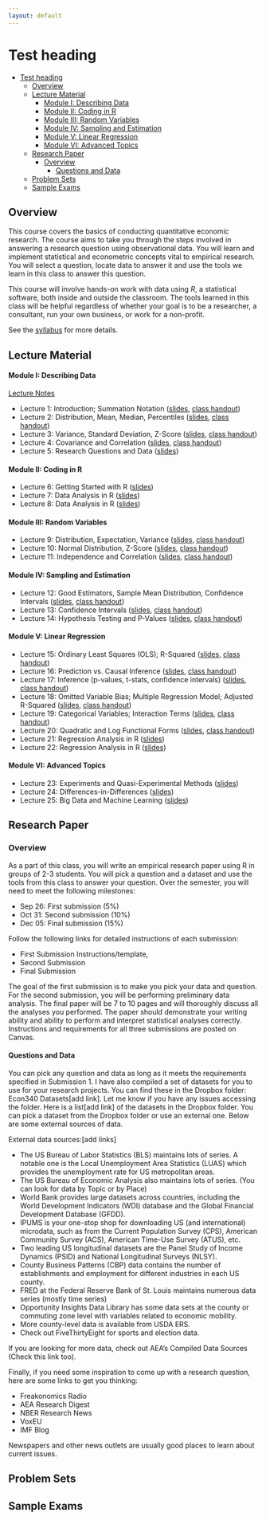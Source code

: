 ```yaml
---
layout: default
---
```


# Test heading

<link rel="stylesheet" href="/assets/css/custom.css">

- [Test heading](#test-heading)
  - [Overview](#overview)
  - [Lecture Material](#lecture-material)
      - [Module I: Describing Data](#module-i-describing-data)
      - [Module II: Coding in R](#module-ii-coding-in-r)
      - [Module III: Random Variables](#module-iii-random-variables)
      - [Module IV: Sampling and Estimation](#module-iv-sampling-and-estimation)
      - [Module V: Linear Regression](#module-v-linear-regression)
      - [Module VI: Advanced Topics](#module-vi-advanced-topics)
  - [Research Paper](#research-paper)
    - [Overview](#overview-1)
      - [Questions and Data](#questions-and-data)
  - [Problem Sets](#problem-sets)
  - [Sample Exams](#sample-exams)

## Overview

This course covers the basics of conducting quantitative economic research. The course aims to take you through the steps involved in answering a research question using observational data. You will learn and implement statistical and econometric concepts vital to empirical research. You will select a question, locate data to answer it and use the tools we learn in this class to answer this question.

This course will involve hands-on work with data using *R*, a statistical software, both inside and outside the classroom. The tools learned in this class will be helpful regardless of whether your goal is to be a researcher, a consultant, run your own business, or work for a non-profit.

See the [syllabus](Syllabus/Econ%20340%20Syllabus.pdf) for more details.

## Lecture Material

#### Module I: Describing Data 

[Lecture Notes](../../Lecture%20Notes/Module%20I/Module%20I%20Notes.pdf)

- Lecture 1: Introduction; Summation Notation ([slides](Lectures/Lecture%201/Slides1.pdf), [class handout](Lectures/Lecture%201/ClassHandout1.pdf))
- Lecture 2: Distribution, Mean, Median, Percentiles ([slides](Lectures/Lecture%202/Slides2.pdf), [class handout](Lectures/Lecture%202/ClassHandout2.pdf))
- Lecture 3: Variance, Standard Deviation, Z-Score ([slides](Lectures/Lecture%203/Slides3.pdf), [class handout](Lectures/Lecture%203/ClassHandout3.pdf))
- Lecture 4: Covariance and Correlation ([slides](Lectures/Lecture%204/Slides4.pdf), [class handout](Lectures/Lecture%204/ClassHandout4.pdf))
- Lecture 5: Research Questions and Data ([slides](Lectures/Lecture%205/Slides5.pdf))

#### Module II: Coding in R
- Lecture 6: Getting Started with R ([slides](Lectures/Lecture%206/Slides6.pdf))
- Lecture 7: Data Analysis in R ([slides](Lectures/Lecture%207/Slides7.pdf))
- Lecture 8: Data Analysis in R ([slides](Lectures/Lecture%208/Slides8.pdf))

#### Module III: Random Variables
- Lecture 9: Distribution, Expectation, Variance ([slides](Lectures/Lecture%209/Slides9.pdf), [class handout](Lectures/Lecture%209/ClassHandout9.pdf))
- Lecture 10: Normal Distribution, Z-Score ([slides](Lectures/Lecture%2010/Slides10.pdf), [class handout](Lectures/Lecture%2010/ClassHandout10.pdf))
- Lecture 11: Independence and Correlation ([slides](Lectures/Lecture%2011/Slides11.pdf), [class handout](Lectures/Lecture%2011/ClassHandout11.pdf))

#### Module IV: Sampling and Estimation
- Lecture 12: Good Estimators, Sample Mean Distribution, Confidence Intervals ([slides](Lectures/Lecture%2012/Slides12.pdf), [class handout](Lectures/Lecture%2012/ClassHandout12.pdf))
- Lecture 13: Confidence Intervals ([slides](Lectures/Lecture%2013/Slides13.pdf), [class handout](Lectures/Lecture%2013/ClassHandout13.pdf))
- Lecture 14: Hypothesis Testing and P-Values ([slides](Lectures/Lecture%2014/Slides14.pdf), [class handout](Lectures/Lecture%2014/ClassHandout14.pdf))

#### Module V: Linear Regression
- Lecture 15: Ordinary Least Squares (OLS); R-Squared ([slides](Lectures/Lecture%2015/Slides15.pdf), [class handout](Lectures/Lecture%2015/ClassHandout15.pdf)) 
- Lecture 16: Prediction vs. Causal Inference ([slides](Lectures/Lecture%2016/Slides16.pdf), [class handout](Lectures/Lecture%2016/ClassHandout16.pdf))
- Lecture 17: Inference (p-values, t-stats, confidence intervals) ([slides](Lectures/Lecture%2017/Slides17.pdf), [class handout](Lectures/Lecture%2017/ClassHandout17.pdf))
- Lecture 18: Omitted Variable Bias; Multiple Regression Model; Adjusted R-Squared ([slides](Lectures/Lecture%2018/Slides18.pdf), [class handout](Lectures/Lecture%2018/ClassHandout18.pdf))
- Lecture 19: Categorical Variables; Interaction Terms ([slides](Lectures/Lecture%2019/Slides19.pdf), [class handout](Lectures/Lecture%2019/ClassHandout19.pdf))
- Lecture 20: Quadratic and Log Functional Forms ([slides](Lectures/Lecture%2020/Slides20.pdf), [class handout](Lectures/Lecture%2020/ClassHandout20.pdf))
- Lecture 21: Regression Analysis in R ([slides](Lectures/Lecture%2021/Slides21.pdf))
- Lecture 22: Regression Analysis in R ([slides](Lectures/Lecture%2022/Slides22.pdf))

#### Module VI: Advanced Topics
- Lecture 23: Experiments and Quasi-Experimental Methods ([slides](Lectures/Lecture%2023/Slides23.pdf))
- Lecture 24: Differences-in-Differences ([slides](Lectures/Lecture%2024/Slides24.pdf))
- Lecture 25: Big Data and Machine Learning ([slides](Lectures/Lecture%2025/Slides25.pdf))

## Research Paper

### Overview
As a part of this class, you will write an empirical research paper using R in groups of 2-3 students. You will pick a question and a dataset and use the tools from this class to answer your question. Over the semester, you will need to meet the following milestones: 

- Sep 26: First submission (5%) 
- Oct 31: Second submission (10%)
- Dec 05: Final submission (15%)

Follow the following links for detailed instructions of each submission: 

- First Submission Instructions/template, 
- Second Submission
- Final Submission
  
The goal of the first submission is to make you pick your data and question. For the second submission, you will be performing preliminary data analysis. The final paper will be 7 to 10 pages and will thoroughly discuss all the analyses you performed. The paper should demonstrate your writing ability and ability to perform and interpret statistical analyses correctly. Instructions and requirements for all three submissions are posted on Canvas. 

#### Questions and Data
You can pick any question and data as long as it meets the requirements specified in Submission 1. I have also compiled a set of datasets for you to use for your research projects. You can find these in the Dropbox folder: Econ340 Datasets[add link]. Let me know if you have any issues accessing the folder. Here is a list[add link] of the datasets in the Dropbox folder. You can pick a dataset from the Dropbox folder or use an external one. Below are some external sources of data. 

External data sources:[add links]
- The US Bureau of Labor Statistics (BLS) maintains lots of series.  A notable one is the Local Unemployment Area Statistics (LUAS) which provides the unemployment rate for US metropolitan areas.
- The US Bureau of Economic Analysis also maintains lots of series. (You can look for data by Topic or by Place)
- World Bank provides large datasets across countries, including the World Development Indicators (WDI) database and the Global Financial Development Database (GFDD). 
- IPUMS is your one-stop shop for downloading US (and international) microdata, such as from the Current Population Survey (CPS), American Community Survey (ACS), American Time-Use Survey (ATUS), etc.
- Two leading US longitudinal datasets are the Panel Study of Income Dynamics (PSID) and National Longitudinal Surveys (NLSY).
- County Business Patterns (CBP) data contains the number of establishments and employment for different industries in each US county.
- FRED at the Federal Reserve Bank of St. Louis maintains numerous data series (mostly time series)
- Opportunity Insights Data Library has some data sets at the county or commuting zone level with variables related to economic mobility. 
- More county-level data is available from USDA ERS. 
- Check out FiveThirtyEight for sports and election data.
  
If you are looking for more data, check out AEA’s Compiled Data Sources (Check this link too).

Finally, if you need some inspiration to come up with a research question, here are some links to get you thinking:
- Freakonomics Radio
- AEA Research Digest
- NBER Research News
- VoxEU
- IMF Blog
  
Newspapers and other news outlets are usually good places to learn about current issues.



## Problem Sets

## Sample Exams

```